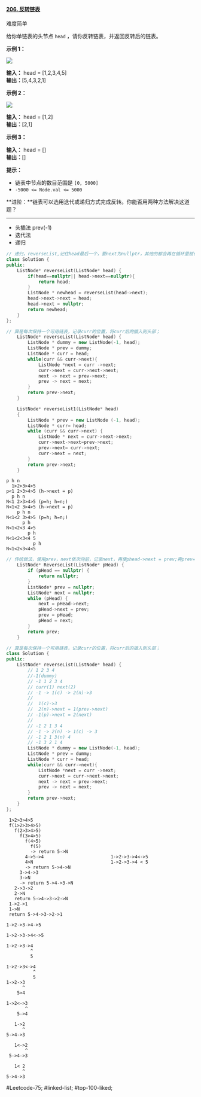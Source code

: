 #### [206. 反转链表](https://leetcode.cn/problems/reverse-linked-list/)

难度简单

给你单链表的头节点 `head` ，请你反转链表，并返回反转后的链表。

**示例 1：**

![](https://assets.leetcode.com/uploads/2021/02/19/rev1ex1.jpg)

**输入：** head = [1,2,3,4,5]  
**输出：**[5,4,3,2,1]  

**示例 2：**

![](https://assets.leetcode.com/uploads/2021/02/19/rev1ex2.jpg)

**输入：** head = [1,2]  
**输出：**[2,1]

**示例 3：**

**输入：** head = []  
**输出：**[]

**提示：**

-   链表中节点的数目范围是 `[0, 5000]`
-   `-5000 <= Node.val <= 5000`

**进阶：**链表可以选用迭代或递归方式完成反转。你能否用两种方法解决这道题？

---- ----
- 头插法 prev(-1)
- 迭代法
- 递归

```cpp
// 递归，reverseList,记住head最后一个，要next为nullptr，其他的都会再在循环里赋值next的值；
class Solution {
public:
    ListNode* reverseList(ListNode* head) {
        if(head==nullptr|| head->next==nullptr){
            return head;
        }
        ListNode * newhead = reverseList(head->next);
        head->next->next = head;
        head->next = nullptr;
        return newhead;
    }
};
```

```cpp
// 算是每次保持一个可用链表，记录curr的位置，将curr后的插入到头部；
	ListNode* reverseList(ListNode* head) {
		ListNode * dummy = new ListNode(-1, head);
		ListNode * prev = dummy;
		ListNode * curr = head;
		while(curr && curr->next){
			ListNode *next = curr ->next;
			curr->next = curr->next->next;
			next -> next = prev->next;
			prev -> next = next;
		}
		return prev->next;
	}

    ListNode* reverseList1(ListNode* head)
    {
        ListNode * prev = new ListNode (-1, head);
        ListNode * curr= head;
        while (curr && curr->next) {
            ListNode * next = curr->next->next;
            curr->next->next=prev->next;
            prev->next= curr->next;
            curr->next = next;
        }
        return prev->next;
    }
```

```
p h n
  1>2>3>4>5
p<1 2>3>4>5 (h->next = p)
  p h n
N<1 2>3>4>5 (p=h; h=n;)
N<1<2 3>4>5 (h->next = p)
    p h n
N<1<2 3>4>5 (p=h; h=n;)
      p h
N<1<2<3 4>5
        p h
N<1<2<3<4 5
          p h
N<1<2<3<4<5
```

```cpp
// 传统做法，使用prev，next依次向前，记录next，再使phead->next = prev;再prev=pHead; phead = next；
    ListNode* ReverseList(ListNode* pHead) {
        if (pHead == nullptr) {
            return nullptr;
        }
        ListNode* prev = nullptr;
        ListNode* next = nullptr;
        while (pHead) {
            next = pHead->next;
            pHead->next = prev;
            prev = pHead;
            pHead = next;
        }
        return prev;
    }
```

```cpp
// 算是每次保持一个可用链表，记录curr的位置，将curr后的插入到头部；
class Solution {
public:
	ListNode* reverseList(ListNode* head) {
		// 1 2 3 4
		//-1(dummy)
		// -1 1 2 3 4
		// curr(1) next(2)
		// -1 -> 1(c) -> 2(n)->3
		//
		//  1(c)->3
		//  2(n)->next = 1(prev->next)
		// -1(p)->next = 2(next)
		//
		// -1 2 1 3 4
		// -1 -> 2(n) -> 1(c) -> 3
		// -1 2 1 3(n) 4
		// -1 3 2 1 4
		ListNode * dummy = new ListNode(-1, head);
		ListNode * prev = dummy;
		ListNode * curr = head;
		while(curr && curr->next){
			ListNode *next = curr ->next;
			curr->next = curr->next->next;
			next -> next = prev->next;
			prev -> next = next;
		}
		return prev->next;
	}
};
```

```
 1>2>3>4>5
 f(1>2>3>4>5)
   f(2>3>4>5)
     f(3>4>5)
       f(4>5)
         f(5)
         -> return 5->N
       4->5->4                         1->2->3->4<->5
       4>N                             1->2->3->4 < 5
       -> return 5->4->N
     3->4->3
     3->N
     -> return 5->4->3->N
   2->3->2
   2->N
   return 5->4->3->2->N
 1->2->1
 1->N
 return 5->4->3->2->1

1->2->3->4->5

1->2->3->4<->5

1->2->3->4
         ^
         5

1->2->3<->4
          ^
          5
1->2->3
      ^
    5>4

1->2<->3
       ^
    5->4

   1->2
      ^
5->4->3

   1<->2
       ^
 5->4->3

   1< 2
      ^
5->4->3
```

#Leetcode-75; #linked-list; #top-100-liked; 
